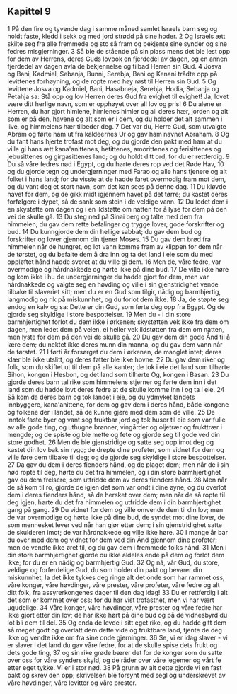 ## Kapittel 9

1 På den fire og tyvende dag i samme måned samlet Israels barn seg og holdt faste, kledd i sekk og med jord strødd på sine hoder.
2 Og Israels ætt skilte seg fra alle fremmede og sto så fram og bekjente sine synder og sine fedres misgjerninger.
3 Så ble de stående på sin plass mens det ble lest opp for dem av Herrens, deres Guds lovbok en fjerdedel av dagen, og en annen fjerdedel av dagen avla de bekjennelse og tilbad Herren sin Gud.
4 Josva og Bani, Kadmiel, Sebanja, Bunni, Serebja, Bani og Kenani trådte opp på levittenes forhøyning, og de ropte med høy røst til Herren sin Gud.
5 Og levittene Josva og Kadmiel, Bani, Hasabneja, Serebja, Hodia, Sebanja og Petahja sa: Stå opp og lov Herren deres Gud fra evighet til evighet! Ja, lovet være ditt herlige navn, som er opphøyet over all lov og pris!
6 Du alene er Herren, du har gjort himlene, himlenes himler og all deres hær, jorden og alt som er på den, havene og alt som er i dem, og du holder det alt sammen i live, og himmelens hær tilbeder deg.
7 Det var du, Herre Gud, som utvalgte Abram og førte ham ut fra kaldeernes Ur og gav ham navnet Abraham.
8 Og du fant hans hjerte trofast mot deg, og du gjorde den pakt med ham at du ville gi hans ætt kana'anittenes, hetittenes, amorittenes og ferisittenes og jebusittenes og girgasittenes land; og du holdt ditt ord, for du er rettferdig.
9 Du så våre fedres nød i Egypt, og du hørte deres rop ved det Røde Hav,
10 og du gjorde tegn og undergjerninger med Farao og alle hans tjenere og alt folket i hans land; for du visste at de hadde faret overmodig fram mot dem, og du vant deg et stort navn, som det kan sees på denne dag.
11 Du kløvde havet for dem, og de gikk midt igjennem havet på det tørre; du kastet deres forfølgere i dypet, så de sank som stein i de veldige vann.
12 Du ledet dem i en skystøtte om dagen og i en ildstøtte om natten for å Iyse for dem på den vei de skulle gå.
13 Du steg ned på Sinai berg og talte med dem fra himmelen; du gav dem rette befalinger og trygge lover, gode forskrifter og bud.
14 Du kunngjorde dem din hellige sabbat; du gav dem bud og forskrifter og lover gjennom din tjener Moses.
15 Du gav dem brød fra himmelen når de hungret, og lot vann komme fram av klippen for dem når de tørstet, og du befalte dem å dra inn og ta det land i eie som du med oppløftet hånd hadde svoret at du ville gi dem.
16 Men de, våre fedre, var overmodige og hårdnakkede og hørte ikke på dine bud.
17 De ville ikke høre og kom ikke i hu de undergjerninger du hadde gjort for dem, men var hårdnakkede og valgte seg en høvding og ville i sin gjenstridighet vende tilbake til slaveriet sitt; men du er en Gud som tilgir, nådig og barmhjertig, langmodig og rik på miskunnhet, og du forlot dem ikke.
18 Ja, de støpte seg endog en kalv og sa: Dette er din Gud, som førte deg opp fra Egypt. Og de gjorde seg skyldige i store bespottelser.
19 Men du - i din store barmhjertighet forlot du dem ikke i ørkenen; skystøtten vek ikke fra dem om dagen, men ledet dem på veien, ei heller vek ildstøtten fra dem om natten, men lyste for dem på den vei de skulle gå.
20 Du gav dem din gode Ånd til å lære dem; du nektet ikke deres munn din manna, og du gav dem vann når de tørstet.
21 I førti år forsørget du dem i ørkenen, de manglet intet; deres klær ble ikke utslitt, og deres føtter ble ikke hovne.
22 Du gav dem riker og folk, som du skiftet ut til dem på alle kanter; de tok i eie det land som tilhørte Sihon, kongen i Hesbon, og det land som tilhørte Og, kongen i Basan.
23 Du gjorde deres barn tallrike som himmelens stjerner og førte dem inn i det land som du hadde lovt deres fedre at de skulle komme inn i og ta i eie.
24 Så kom da deres barn og tok landet i eie, og du ydmyket landets innbyggere, kana'anittene, for dem og gav dem i deres hånd, både kongene og folkene der i landet, så de kunne gjøre med dem som de ville.
25 De inntok faste byer og vant seg fruktbar jord og tok huser til eie som var fulle av alle gode ting, og uthugne brønner, vingårder og oljetrær og frukttrær i mengde; og de spiste og ble mette og fete og gjorde seg til gode ved din store godhet.
26 Men de ble gjenstridige og satte seg opp imot deg og kastet din lov bak sin rygg; de drepte dine profeter, som vidnet for dem og ville føre dem tilbake til deg; og de gjorde seg skyldige i store bespottelser.
27 Da gav du dem i deres fienders hånd, og de plaget dem; men når de i sin nød ropte til deg, hørte du det fra himmelen, og i din store barmhjertighet gav du dem frelsere, som utfridde dem av deres fienders hånd.
28 Men når de så kom til ro, gjorde de igjen det som var ondt i dine øyne, og du overlot dem i deres fienders hånd, så de hersket over dem; men når de så ropte til deg igjen, hørte du det fra himmelen og utfridde dem i din barmhjertighet gang på gang.
29 Du vidnet for dem og ville omvende dem til din lov; men de var overmodige og hørte ikke på dine bud, de syndet mot dine lover, de som mennesket lever ved når han gjør etter dem; i sin gjenstridighet satte de skulderen imot; de var hårdnakkede og ville ikke høre.
30 I mange år bar du over med dem og vidnet for dem ved din Ånd gjennom dine profeter; men de vendte ikke øret til, og du gav dem i fremmede folks hånd.
31 Men i din store barmhjertighet gjorde du ikke aldeles ende på dem og forlot dem ikke; for du er en nådig og barmhjertig Gud.
32 Og nå, vår Gud, du store, veldige og forferdelige Gud, du som holder din pakt og bevarer din miskunnhet, la det ikke tykkes deg ringe alt det onde som har rammet oss, våre konger, våre høvdinger, våre prester, våre profeter, våre fedre og alt ditt folk, fra assyrerkongenes dager til den dag idag!
33 Du er rettferdig i alt det som er kommet over oss; for du har vist trofasthet, men vi har vært ugudelige.
34 Våre konger, våre høvdinger, våre prester og våre fedre har ikke gjort etter din lov; de har ikke hørt på dine bud og på de vidnesbyrd du lot bli dem til del.
35 Og enda de levde i sitt eget rike, og du hadde gitt dem så meget godt og overlatt dem dette vide og fruktbare land, tjente de deg ikke og vendte ikke om fra sine onde gjerninger.
36 Se, vi er idag slaver - vi er slaver i det land du gav våre fedre, for at de skulle spise dets frukt og dets gode ting,
37 og sin rike grøde bærer det for de konger som du satte over oss for våre synders skyld, og de råder over våre legemer og vårt fe etter eget tykke. Vi er i stor nød.
38 På grunn av alt dette gjorde vi en fast pakt og skrev den opp; skrivelsen ble forsynt med segl og underskrevet av våre høvdinger, våre levitter og våre prester.
